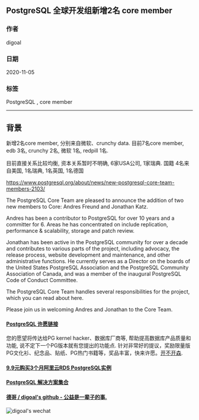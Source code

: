 ## PostgreSQL 全球开发组新增2名 core member      
        
### 作者        
digoal        
        
### 日期        
2020-11-05        
        
### 标签        
PostgreSQL , core member     
        
----        
        
## 背景      
新增2名core member, 分别来自微软、crunchy data. 目前7名core member, edb 3名, crunchy 2名, 微软 1名, redpill 1名.     
    
目前直接关系比较均衡, 资本关系暂时不明确, 6家USA公司, 1家瑞典.  国籍 4名来自美国, 1名瑞典, 1名英国, 1名德国       
    
https://www.postgresql.org/about/news/new-postgresql-core-team-members-2103/    
    
The PostgreSQL Core Team are pleased to announce the addition of two new members to Core: Andres Freund and Jonathan Katz.    
    
Andres has been a contributor to PostgreSQL for over 10 years and a committer for 6. Areas he has concentrated on include replication, performance & scalability, storage and patch review.    
    
Jonathan has been active in the PostgreSQL community for over a decade and contributes to various parts of the project, including advocacy, the release process, website development and maintenance, and other administrative functions. He currently serves as a Director on the boards of the United States PostgreSQL Association and the PostgreSQL Community Association of Canada, and was a member of the inaugural PostgreSQL Code of Conduct Committee.    
    
The PostgreSQL Core Team handles several responsibilities for the project, which you can read about here.    
    
Please join us in welcoming Andres and Jonathan to the Core Team.    
        
  
#### [PostgreSQL 许愿链接](https://github.com/digoal/blog/issues/76 "269ac3d1c492e938c0191101c7238216")
您的愿望将传达给PG kernel hacker、数据库厂商等, 帮助提高数据库产品质量和功能, 说不定下一个PG版本就有您提出的功能点. 针对非常好的提议，奖励限量版PG文化衫、纪念品、贴纸、PG热门书籍等，奖品丰富，快来许愿。[开不开森](https://github.com/digoal/blog/issues/76 "269ac3d1c492e938c0191101c7238216").  
  
  
#### [9.9元购买3个月阿里云RDS PostgreSQL实例](https://www.aliyun.com/database/postgresqlactivity "57258f76c37864c6e6d23383d05714ea")
  
  
#### [PostgreSQL 解决方案集合](https://yq.aliyun.com/topic/118 "40cff096e9ed7122c512b35d8561d9c8")
  
  
#### [德哥 / digoal's github - 公益是一辈子的事.](https://github.com/digoal/blog/blob/master/README.md "22709685feb7cab07d30f30387f0a9ae")
  
  
![digoal's wechat](../pic/digoal_weixin.jpg "f7ad92eeba24523fd47a6e1a0e691b59")
  

